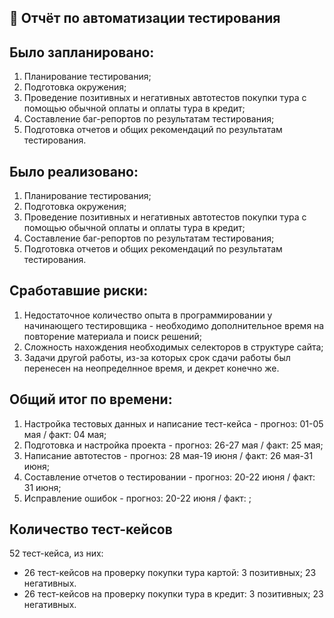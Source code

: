 ## 📌 **Отчёт по автоматизации тестирования**

## Было запланировано:
1. Планирование тестирования;
2. Подготовка окружения;
3. Проведение позитивных и негативных автотестов покупки тура с помощью обычной оплаты и оплаты тура в кредит;
4. Составление баг-репортов по результатам тестирования;
5. Подготовка отчетов и общих рекомендаций по результатам тестирования.
   
## **Было реализовано:**
1. Планирование тестирования;
2. Подготовка окружения;
3. Проведение позитивных и негативных автотестов покупки тура с помощью обычной оплаты и оплаты тура в кредит;
4. Составление баг-репортов по результатам тестирования;
5. Подготовка отчетов и общих рекомендаций по результатам тестирования.
   
## **Сработавшие риски:**
1. Недостаточное количество опыта в программировании у начинающего тестировщика - необходимо дополнительное время на повторение материала и поиск решений;
2. Сложность нахождения необходимых селекторов в структуре сайта;
3. Задачи другой работы, из-за которых срок сдачи работы был перенесен на неопределнное время, и декрет конечно же.
   
## **Общий итог по времени:**
1. Настройка тестовых данных и написание тест-кейса - прогноз: 01-05 мая / факт: 04 мая;
2. Подготовка и настройка проекта - прогноз: 26-27 мая / факт: 25 мая;
3. Написание автотестов - прогноз: 28 мая-19 июня / факт: 26 мая-31 июня;
4. Составление отчетов о тестировании - прогноз: 20-22 июня / факт: 31 июня;
5. Исправление ошибок - прогноз: 20-22 июня / факт: ;

## **Количество тест-кейсов**
52 тест-кейса, из них:

- 26 тест-кейсов на проверку покупки тура картой:
3 позитивных;
23 негативных.
- 26 тест-кейсов на проверку покупки тура в кредит:
3 позитивных;
23 негативных.
